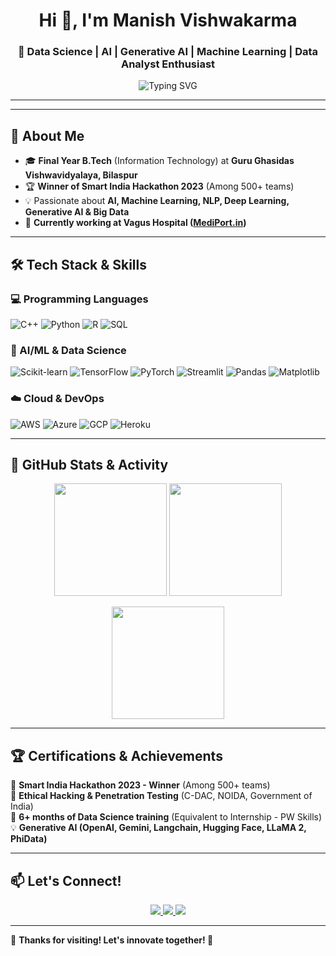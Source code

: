 <!-- Profile Header -->
<h1 align="center">Hi 👋, I'm Manish Vishwakarma</h1>
<h3 align="center">🚀 Data Science | AI | Generative AI | Machine Learning | Data Analyst Enthusiast</h3>

<p align="center">
  <img src="https://readme-typing-svg.herokuapp.com?font=Fira+Code&pause=1000&color=F75C7E&width=435&lines=Welcome+to+my+GitHub+profile!;AI+%7C+ML+%7C+Big+Data+%7C+Generative+AI+🚀;Building+cool+projects+with+Python+%F0%9F%92%BB" alt="Typing SVG" />
</p>

---

---

## 🎯 **About Me**

- 🎓 **Final Year B.Tech** (Information Technology) at **Guru Ghasidas Vishwavidyalaya, Bilaspur**
- 🏆 **Winner of Smart India Hackathon 2023** (Among 500+ teams)
- 💡 Passionate about **AI, Machine Learning, NLP, Deep Learning, Generative AI & Big Data**
- 🔭 **Currently working at Vagus Hospital ([MediPort.in](https://mediport.in))**

---

## 🛠 **Tech Stack & Skills**  

### **💻 Programming Languages**
![C++](https://img.shields.io/badge/C%2B%2B-00599C?style=for-the-badge&logo=c%2B%2B&logoColor=white)
![Python](https://img.shields.io/badge/Python-3776AB?style=for-the-badge&logo=python&logoColor=white)
![R](https://img.shields.io/badge/R-276DC3?style=for-the-badge&logo=r&logoColor=white)
![SQL](https://img.shields.io/badge/SQL-4479A1?style=for-the-badge&logo=postgresql&logoColor=white)

### **🔬 AI/ML & Data Science**
![Scikit-learn](https://img.shields.io/badge/Scikit--learn-F7931E?style=for-the-badge&logo=scikit-learn&logoColor=white)
![TensorFlow](https://img.shields.io/badge/TensorFlow-FF6F00?style=for-the-badge&logo=tensorflow&logoColor=white)
![PyTorch](https://img.shields.io/badge/PyTorch-EE4C2C?style=for-the-badge&logo=pytorch&logoColor=white)
![Streamlit](https://img.shields.io/badge/Streamlit-FF4B4B?style=for-the-badge&logo=streamlit&logoColor=white)
![Pandas](https://img.shields.io/badge/Pandas-150458?style=for-the-badge&logo=pandas&logoColor=white)
![Matplotlib](https://img.shields.io/badge/Matplotlib-0076A8?style=for-the-badge&logo=matplotlib&logoColor=white)

### **☁️ Cloud & DevOps**
![AWS](https://img.shields.io/badge/AWS-FF9900?style=for-the-badge&logo=amazon-aws&logoColor=white)
![Azure](https://img.shields.io/badge/Microsoft_Azure-0089D6?style=for-the-badge&logo=microsoft-azure&logoColor=white)
![GCP](https://img.shields.io/badge/Google_Cloud-4285F4?style=for-the-badge&logo=google-cloud&logoColor=white)
![Heroku](https://img.shields.io/badge/Heroku-430098?style=for-the-badge&logo=heroku&logoColor=white)

---

## 🚀 **GitHub Stats & Activity**

<p align="center">
  <img height="180em" src="https://github-readme-stats.vercel.app/api?username=vishwakarma9470&show_icons=true&theme=radical" />
  <img height="180em" src="https://streak-stats.demolab.com/?user=vishwakarma9470&theme=dark&hide_border=false" />
</p>

<p align="center">
  <img height="180em" src="https://github-readme-stats.vercel.app/api/top-langs/?username=vishwakarma9470&layout=compact&theme=dark" />
</p>

---

## 🏆 **Certifications & Achievements**

🏅 **Smart India Hackathon 2023 - Winner** (Among 500+ teams)\
🔹 **Ethical Hacking & Penetration Testing** (C-DAC, NOIDA, Government of India)\
📜 **6+ months of Data Science training** (Equivalent to Internship - PW Skills)\
💡 **Generative AI (OpenAI, Gemini, Langchain, Hugging Face, LLaMA 2, PhiData)**

---

## 📫 **Let's Connect!**

<p align="center">
  <a href="https://www.linkedin.com/in/manish-vishwakarma-000739227/">
    <img src="https://img.shields.io/badge/LinkedIn-%230077B5.svg?style=for-the-badge&logo=linkedin&logoColor=white" />
  </a>
  <a href="https://github.com/vishwakarma9470">
    <img src="https://img.shields.io/badge/GitHub-%2312100E.svg?style=for-the-badge&logo=github&logoColor=white" />
  </a>
  <a href="mailto:manishvishawakarma2003@gmail.com">
    <img src="https://img.shields.io/badge/Email-%23D14836.svg?style=for-the-badge&logo=gmail&logoColor=white" />
  </a>
</p>

---

🎉 **Thanks for visiting! Let's innovate together! 🚀**
